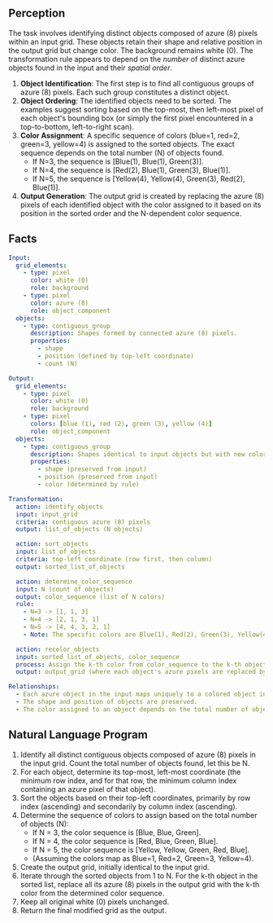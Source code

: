 ## Perception

The task involves identifying distinct objects composed of azure (8) pixels within an input grid. These objects retain their shape and relative position in the output grid but change color. The background remains white (0). The transformation rule appears to depend on the *number* of distinct azure objects found in the input and their *spatial order*.

1.  **Object Identification**: The first step is to find all contiguous groups of azure (8) pixels. Each such group constitutes a distinct object.
2.  **Object Ordering**: The identified objects need to be sorted. The examples suggest sorting based on the top-most, then left-most pixel of each object's bounding box (or simply the first pixel encountered in a top-to-bottom, left-to-right scan).
3.  **Color Assignment**: A specific sequence of colors (blue=1, red=2, green=3, yellow=4) is assigned to the sorted objects. The exact sequence depends on the total number (N) of objects found.
    *   If N=3, the sequence is [Blue(1), Blue(1), Green(3)].
    *   If N=4, the sequence is [Red(2), Blue(1), Green(3), Blue(1)].
    *   If N=5, the sequence is [Yellow(4), Yellow(4), Green(3), Red(2), Blue(1)].
4.  **Output Generation**: The output grid is created by replacing the azure (8) pixels of each identified object with the color assigned to it based on its position in the sorted order and the N-dependent color sequence.

## Facts


```yaml
Input:
  grid_elements:
    - type: pixel
      color: white (0)
      role: background
    - type: pixel
      color: azure (8)
      role: object_component
  objects:
    - type: contiguous_group
      description: Shapes formed by connected azure (8) pixels.
      properties:
        - shape
        - position (defined by top-left coordinate)
        - count (N)

Output:
  grid_elements:
    - type: pixel
      color: white (0)
      role: background
    - type: pixel
      colors: [blue (1), red (2), green (3), yellow (4)]
      role: object_component
  objects:
    - type: contiguous_group
      description: Shapes identical to input objects but with new colors.
      properties:
        - shape (preserved from input)
        - position (preserved from input)
        - color (determined by rule)

Transformation:
  action: identify_objects
  input: input_grid
  criteria: contiguous azure (8) pixels
  output: list_of_objects (N objects)

  action: sort_objects
  input: list_of_objects
  criteria: top-left coordinate (row first, then column)
  output: sorted_list_of_objects

  action: determine_color_sequence
  input: N (count of objects)
  output: color_sequence (list of N colors)
  rule:
    - N=3 -> [1, 1, 3]
    - N=4 -> [2, 1, 3, 1]
    - N=5 -> [4, 4, 3, 2, 1]
    - Note: The specific colors are Blue(1), Red(2), Green(3), Yellow(4).

  action: recolor_objects
  input: sorted_list_of_objects, color_sequence
  process: Assign the k-th color from color_sequence to the k-th object in sorted_list_of_objects.
  output: output_grid (where each object's azure pixels are replaced by its assigned color)

Relationships:
  - Each azure object in the input maps uniquely to a colored object in the output.
  - The shape and position of objects are preserved.
  - The color assigned to an object depends on the total number of objects (N) and the object's rank in the sorted order.
```


## Natural Language Program

1.  Identify all distinct contiguous objects composed of azure (8) pixels in the input grid. Count the total number of objects found, let this be N.
2.  For each object, determine its top-most, left-most coordinate (the minimum row index, and for that row, the minimum column index containing an azure pixel of that object).
3.  Sort the objects based on their top-left coordinates, primarily by row index (ascending) and secondarily by column index (ascending).
4.  Determine the sequence of colors to assign based on the total number of objects (N):
    *   If N = 3, the color sequence is [Blue, Blue, Green].
    *   If N = 4, the color sequence is [Red, Blue, Green, Blue].
    *   If N = 5, the color sequence is [Yellow, Yellow, Green, Red, Blue].
    *   (Assuming the colors map as Blue=1, Red=2, Green=3, Yellow=4).
5.  Create the output grid, initially identical to the input grid.
6.  Iterate through the sorted objects from 1 to N. For the k-th object in the sorted list, replace all its azure (8) pixels in the output grid with the k-th color from the determined color sequence.
7.  Keep all original white (0) pixels unchanged.
8.  Return the final modified grid as the output.